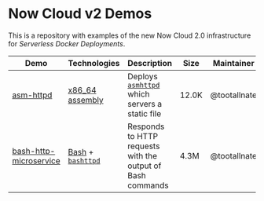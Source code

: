 # Now Cloud v2 Demos

This is a repository with examples of the new Now Cloud 2.0 infrastructure
for *Serverless Docker Deployments*.

| Demo | Technologies | Description | Size | Maintainer |
|------|--------------|-------------|------|------------|
| [asm-httpd](https://bash-http-microservice.v2.zeit.sh) | [x86_64 assembly](https://en.wikipedia.org/wiki/X86_assembly_language) | Deploys [`asmhttpd`](https://github.com/jcalvinowens/asmhttpd) which servers a static file | 12.0K | @tootallnate |
| [bash-http-microservice](https://bash-http-microservice.v2.zeit.sh) | [Bash](https://en.wikipedia.org/wiki/Bash_(Unix_shell)) + [`bashttpd`](https://github.com/tootallnate/bashttpd) | Responds to HTTP requests with the output of Bash commands | 4.3M | @tootallnate |
